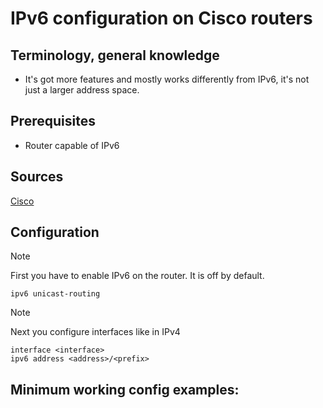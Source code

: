 # IPv6 configuration on Cisco routers

Terminology, general knowledge
---
- It's got more features and mostly works differently from IPv6, it's not just a larger address space.

Prerequisites
---
- Router capable of IPv6

Sources
---
[Cisco](https://www.cisco.com/c/en/us/td/docs/ios-xml/ios/ipv6_basic/configuration/xe-3s/ip6b-xe-3s-book/ip6-add-basic-conn-xe.html)

Configuration
---

> [!NOTE]  
> First you have to enable IPv6 on the router. It is off by default.


```
ipv6 unicast-routing
```

> [!NOTE]  
> Next you configure interfaces like in IPv4



```
interface <interface>
ipv6 address <address>/<prefix>
```


Minimum working config examples:
---